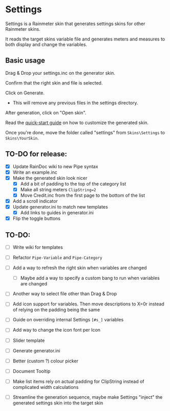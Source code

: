 # Settings

Settings is a Rainmeter skin that generates settings skins for other Rainmeter skins.

It reads the target skins variable file and generates meters and measures to both display and change the variables. 

## Basic usage

Drag & Drop your settings.inc on the generator skin.

Confirm that the right skin and file is selected.

Click on Generate.
   * This will remove any previous files in the settings directory.

After generation, click on "Open skin".

Read the [quick-start guide](https://github.com/sceleri/settings/wiki) on how to customize the generated skin.

Once you're done, move the folder called "settings" from `Skins\Settings` to `Skins\YourSkin`.

## TO-DO for release:
 - [x] Update RainDoc wiki to new Pipe syntax
 - [x] Write an example.inc
 - [x] Make the generated skin look nicer
   - [x] Add a bit of padding to the top of the category list
   - [x] Make all string meters `ClipString=2`
   - [x] Move Credit.inc from the first page to the bottom of the list
 - [x] Add a scroll indicator
 - [x] Update generator.ini to match new templates
   - [x] Add links to guides in generator.ini
 - [x] Flip the toggle buttons

## TO-DO: 
 - [ ] Write wiki for templates
 - [ ] Refactor `Pipe-Variable` and `Pipe-Category`
 - [ ] Add a way to refresh the right skin when variables are changed
    - [ ] Maybe add a way to specify a custom bang to run when variables are changed
 - [ ] Another way to select file other than Drag & Drop
 - [ ] Add icon support for variables. Then move descriptions to X=0r instead of relying on the padding being the same
 - [ ] Guide on overriding internal Settings `[#s_]` variables
 - [ ] Add way to change the icon font per Icon
 - [ ] Slider template
 - [ ] Generate generator.ini
 - [ ] Better (custom ?) colour picker
 - [ ] Document Tooltip
 - [ ] Make list items rely on actual padding for ClipString instead of complicated width calculations 
 - [ ] Streamline the generation sequence, maybe make Settings "inject" the generated settings skin into the target skin

